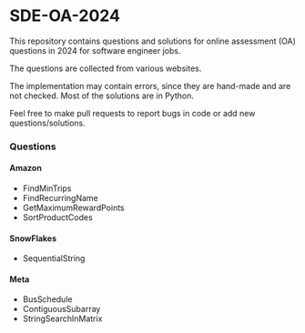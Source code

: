 # SDE-OA-2024
This repository contains questions and solutions for online assessment (OA) questions in 2024 for software engineer jobs. 

The questions are collected from various websites. 

The implementation may contain errors, since they are hand-made and are not checked. Most of the solutions are in Python. 

Feel free to make pull requests to report bugs in code or add new questions/solutions. 


### Questions
#### Amazon
- FindMinTrips
- FindRecurringName
- GetMaximumRewardPoints
- SortProductCodes
#### SnowFlakes
- SequentialString
#### Meta
- BusSchedule
- ContiguousSubarray
- StringSearchInMatrix